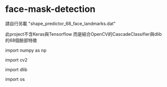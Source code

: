 # face-mask-detection

請自行另載 "shape_predictor_68_face_landmarks.dat"

此project不含Keras與Tensorflow
而是結合OpenCV的CascadeClassifier與dlib的68個臉部特徵

import numpy as np

import cv2

import dlib

import os
